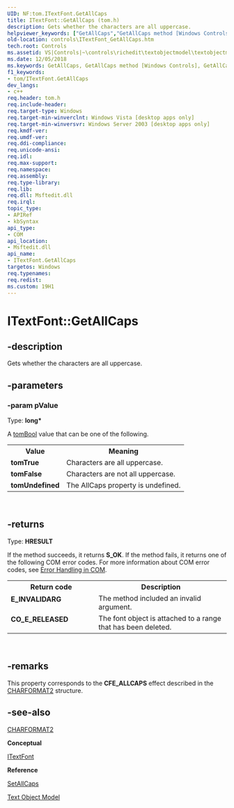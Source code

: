 ```yaml
---
UID: NF:tom.ITextFont.GetAllCaps
title: ITextFont::GetAllCaps (tom.h)
description: Gets whether the characters are all uppercase.helpviewer_keywords: ["GetAllCaps","GetAllCaps method [Windows Controls]","GetAllCaps method [Windows Controls]","ITextFont interface","ITextFont interface [Windows Controls]","GetAllCaps method","ITextFont.GetAllCaps","ITextFont::GetAllCaps","_win32_ITextFont_GetAllCaps","_win32_ITextFont_GetAllCaps_cpp","controls.ITextFont_GetAllCaps","controls._win32_ITextFont_GetAllCaps","tom/ITextFont::GetAllCaps"]
old-location: controls\ITextFont_GetAllCaps.htm
tech.root: Controls
ms.assetid: VS|Controls|~\controls\richedit\textobjectmodel\textobjectmodelreference\textobjectmodelinterfaces\getallcaps.htm
ms.date: 12/05/2018
ms.keywords: GetAllCaps, GetAllCaps method [Windows Controls], GetAllCaps method [Windows Controls],ITextFont interface, ITextFont interface [Windows Controls],GetAllCaps method, ITextFont.GetAllCaps, ITextFont::GetAllCaps, _win32_ITextFont_GetAllCaps, _win32_ITextFont_GetAllCaps_cpp, controls.ITextFont_GetAllCaps, controls._win32_ITextFont_GetAllCaps, tom/ITextFont::GetAllCaps
f1_keywords:
- tom/ITextFont.GetAllCaps
dev_langs:
- c++
req.header: tom.h
req.include-header: 
req.target-type: Windows
req.target-min-winverclnt: Windows Vista [desktop apps only]
req.target-min-winversvr: Windows Server 2003 [desktop apps only]
req.kmdf-ver: 
req.umdf-ver: 
req.ddi-compliance: 
req.unicode-ansi: 
req.idl: 
req.max-support: 
req.namespace: 
req.assembly: 
req.type-library: 
req.lib: 
req.dll: Msftedit.dll
req.irql: 
topic_type:
- APIRef
- kbSyntax
api_type:
- COM
api_location:
- Msftedit.dll
api_name:
- ITextFont.GetAllCaps
targetos: Windows
req.typenames: 
req.redist: 
ms.custom: 19H1
---
```


# ITextFont::GetAllCaps


## -description


Gets whether the characters are all uppercase.


## -parameters




### -param pValue

Type: <b>long*</b>

A <a href="https://docs.microsoft.com/windows/desktop/Controls/about-text-object-model">tomBool</a> value that can be one of the following.

<table class="clsStd">
<tr>
<th>Value</th>
<th>Meaning</th>
</tr>
<tr>
<td><b>tomTrue</b></td>
<td>Characters are all uppercase.</td>
</tr>
<tr>
<td><b>tomFalse</b></td>
<td>Characters are not all uppercase.</td>
</tr>
<tr>
<td><b>tomUndefined</b></td>
<td>The AllCaps property is undefined.</td>
</tr>
</table>
 


## -returns



Type: <b>HRESULT</b>

If the method succeeds, it returns <b>S_OK</b>. If the method fails, it returns one of the following COM error codes. For more information about COM error codes, see <a href="https://docs.microsoft.com/windows/desktop/com/error-handling-in-com">Error Handling in COM</a>.

<table>
<tr>
<th>Return code</th>
<th>Description</th>
</tr>
<tr>
<td width="40%">
<dl>
<dt><b>E_INVALIDARG</b></dt>
</dl>
</td>
<td width="60%">
The method included an invalid argument.

</td>
</tr>
<tr>
<td width="40%">
<dl>
<dt><b>CO_E_RELEASED</b></dt>
</dl>
</td>
<td width="60%">
The font object is attached to a range that has been deleted.

</td>
</tr>
</table>
 




## -remarks



This property corresponds to the <b>CFE_ALLCAPS</b> effect described in the <a href="https://docs.microsoft.com/windows/desktop/api/richedit/ns-richedit-charformat2a">CHARFORMAT2</a> structure.




## -see-also




<a href="https://docs.microsoft.com/windows/desktop/api/richedit/ns-richedit-charformat2a">CHARFORMAT2</a>



<b>Conceptual</b>



<a href="https://docs.microsoft.com/windows/desktop/api/tom/nn-tom-itextfont">ITextFont</a>



<b>Reference</b>



<a href="https://docs.microsoft.com/windows/desktop/api/tom/nf-tom-itextfont-setallcaps">SetAllCaps</a>



<a href="https://docs.microsoft.com/windows/desktop/Controls/text-object-model">Text Object Model</a>
 

 

